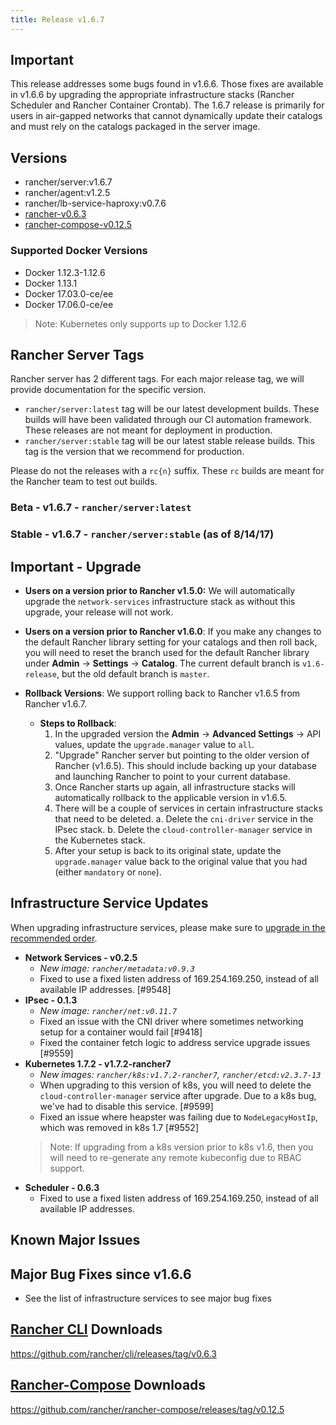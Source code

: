 ```yaml
---
title: Release v1.6.7
---
```


## Important

This release addresses some bugs found in v1.6.6. Those fixes are available in v1.6.6 by upgrading the appropriate infrastructure stacks (Rancher Scheduler and Rancher Container Crontab). The 1.6.7 release is primarily for users in air-gapped networks that cannot dynamically update their catalogs and must rely on the catalogs packaged in the server image.

## Versions
- rancher/server:v1.6.7
- rancher/agent:v1.2.5
- rancher/lb-service-haproxy:v0.7.6
- [rancher-v0.6.3](https://github.com/rancher/cli/releases/tag/v0.6.3)
- [rancher-compose-v0.12.5](https://github.com/rancher/rancher-compose/releases/tag/v0.12.5)

### Supported Docker Versions

* Docker 1.12.3-1.12.6
* Docker 1.13.1
* Docker 17.03.0-ce/ee 
* Docker 17.06.0-ce/ee 

> Note: Kubernetes only supports up to Docker 1.12.6 

## Rancher Server Tags

Rancher server has 2 different tags. For each major release tag, we will provide documentation for the specific version.
- `rancher/server:latest` tag will be our latest development builds. These builds will have been validated through our CI automation framework. These releases are not meant for deployment in production.
- `rancher/server:stable` tag will be our latest stable release builds. This tag is the version that we recommend for production.  

Please do not the releases with a `rc{n}` suffix. These `rc` builds are meant for the Rancher team to test out builds.

### Beta - v1.6.7 - `rancher/server:latest`
### Stable - v1.6.7 - `rancher/server:stable` (as of 8/14/17) 

## Important - Upgrade
* **Users on a version prior to Rancher v1.5.0:** We will automatically upgrade the `network-services` infrastructure stack as without this upgrade, your release will not work. 
* **Users on a version prior to Rancher v1.6.0**: If you make any changes to the default Rancher library setting for your catalogs and then roll back, you will need to reset the branch used for the default Rancher library under **Admin** -> **Settings** -> **Catalog**. The current default branch is `v1.6-release`, but the old default branch is `master`. 

* **Rollback Versions**: We support rolling back to Rancher v1.6.5 from Rancher v1.6.7.
  * **Steps to Rollback**:
    1. In the upgraded version the **Admin** -> **Advanced Settings** -> API values, update the `upgrade.manager` value to `all`. 
    2. "Upgrade" Rancher server but pointing to the older version of Rancher (v1.6.5). This should include backing up your database and launching Rancher to point to your current database.  
    3. Once Rancher starts up again, all infrastructure stacks will automatically rollback to the applicable version in v1.6.5. 
    4. There will be a couple of services in certain infrastructure stacks that need to be deleted. 
       a. Delete the `cni-driver` service in the IPsec stack.
       b. Delete the `cloud-controller-manager` service in the Kubernetes stack.
    5. After your setup is back to its original state, update the `upgrade.manager` value back to the original value that you had (either `mandatory` or `none`). 

## Infrastructure Service Updates
When upgrading infrastructure services, please make sure to [upgrade in the recommended order](http://rancher.com/docs/rancher/v1.6/en/upgrading/#infrastructure-services).

* **Network Services - v0.2.5**
  - _New image: `rancher/metadata:v0.9.3`_
  -  Fixed to use a fixed listen address of 169.254.169.250, instead of all available IP addresses. [#9548]
* **IPsec - 0.1.3**
  - _New image: `rancher/net:v0.11.7`_
  - Fixed an issue with the CNI driver where sometimes networking setup for a container would fail [#9418]
  - Fixed the container fetch logic to address service upgrade issues [#9559]
* **Kubernetes 1.7.2 - v1.7.2-rancher7**
  - _New images: `rancher/k8s:v1.7.2-rancher7`, `rancher/etcd:v2.3.7-13`_
  - When upgrading to this version of k8s, you will need to delete the `cloud-controller-manager` service after upgrade. Due to a k8s bug, we've had to disable this service. [#9599]
  - Fixed an issue where heapster was failing due to `NodeLegacyHostIp`, which was removed in k8s 1.7 [#9552]
  >Note: If upgrading from a k8s version prior to k8s v1.6, then you will need to re-generate any remote kubeconfig due to RBAC support.
* **Scheduler - 0.6.3** 
  - Fixed to use a fixed listen address of 169.254.169.250, instead of all available IP addresses.


## Known Major Issues
 
## Major Bug Fixes since v1.6.6
- See the list of infrastructure services to see major bug fixes

## [Rancher CLI](http://docs.rancher.com/rancher/v1.6/en/cli/) Downloads

https://github.com/rancher/cli/releases/tag/v0.6.3

## [Rancher-Compose](http://docs.rancher.com/rancher/v1.6/en/cattle/rancher-compose/) Downloads

https://github.com/rancher/rancher-compose/releases/tag/v0.12.5
